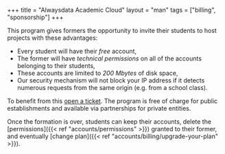 +++
title = "Alwaysdata Academic Cloud"
layout = "man"
tags = ["billing", "sponsorship"]
+++

This program gives formers the opportunity to invite their students to host projects with these advantages:

- Every student will have their *free* account,
- The former will have *technical permissions* on all of the accounts belonging to their students,
- These accounts are limited to *200 Mbytes* of disk space,
- Our security mechanism will not block your IP address if it detects numerous requests from the same origin (e.g. from a school class).

To benefit from this [open a ticket](https://admin.alwaysdata.com/support/add/). The program is free of charge for public establishments and available via partnerships for private entities.

Once the formation is over, students can keep their accounts, delete the [permissions]({{< ref "accounts/permissions" >}}) granted to their former, and eventually [change plan]({{< ref "accounts/billing/upgrade-your-plan" >}}).
